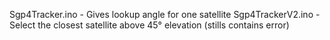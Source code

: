 Sgp4Tracker.ino - Gives lookup angle for one satellite
Sgp4TrackerV2.ino - Select the closest satellite above 45° elevation (stills contains error)
